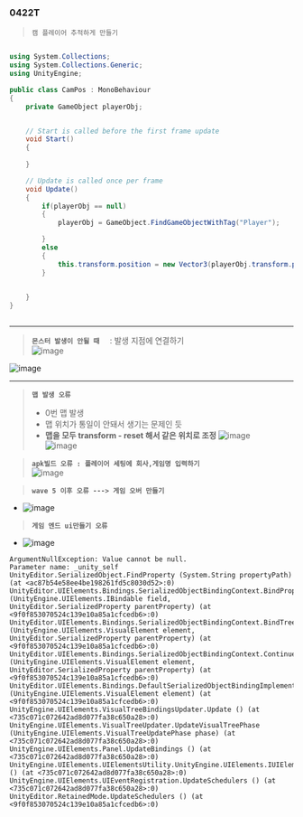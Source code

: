 ### 0422T


> `캠 플레이어 추적하게 만들기`

```csharp

using System.Collections;
using System.Collections.Generic;
using UnityEngine;

public class CamPos : MonoBehaviour
{
    private GameObject playerObj;


    // Start is called before the first frame update
    void Start()
    {
        
    }

    // Update is called once per frame
    void Update()
    {
        if(playerObj == null)
        {
            playerObj = GameObject.FindGameObjectWithTag("Player");

        }
        else
        {
            this.transform.position = new Vector3(playerObj.transform.position.x, playerObj.transform.position.y,-10f);
        }

        
    }
}



```

---  

> **`몬스터 발생이 안될 때  `**  : 발생 지점에 연결하기  
![image](https://github.com/s8st/20240320FinalProject/assets/153998744/957fcc92-64ea-4dd7-84b3-7860e8e29614)

![image](https://github.com/s8st/20240320FinalProject/assets/153998744/e40fd5af-cfd0-4cde-8bcf-193a49a65d6a)

---  

>**`맵 발생 오류`**  
>  - 0번 맵 발생
>  - 맵 위치가 통일이 안돼서 생기는 문제인 듯
>  - **맵을 모두 transform - reset 해서 같은 위치로 조정**
![image](https://github.com/s8st/20240320FinalProject/assets/153998744/aad5c665-3eaf-402e-906d-5691d6d13127)  
![image](https://github.com/s8st/20240320FinalProject/assets/153998744/f03fe97c-2d63-42ab-b0ee-c56501b99e1d)

> **`apk빌드 오류 : 플레이어 세팅에 회사,게임명 입력하기`**    
![image](https://github.com/s8st/20240320FinalProject/assets/153998744/a40d3bc4-8d4b-45bd-b7a8-d8f21972c069)

> **`wave 5 이후 오류 ---> 게임 오버 만들기`**  
- ![image](https://github.com/s8st/20240320FinalProject/assets/153998744/aafec4ee-fa5c-410c-9f2e-33bab0ae81d2)
>**`게임 엔드 ui만들기 오류`**  
- ![image](https://github.com/s8st/20240320FinalProject/assets/153998744/10ac4b53-0ad5-4f19-92b1-c1c9329b01ec)
  
```cSharp
ArgumentNullException: Value cannot be null.
Parameter name: _unity_self
UnityEditor.SerializedObject.FindProperty (System.String propertyPath) (at <ac87b54e58ee4be198261fd5c8030d52>:0)
UnityEditor.UIElements.Bindings.SerializedObjectBindingContext.BindPropertyRelative (UnityEngine.UIElements.IBindable field, UnityEditor.SerializedProperty parentProperty) (at <9f0f853070524c139e10a85a1cfcedb6>:0)
UnityEditor.UIElements.Bindings.SerializedObjectBindingContext.BindTree (UnityEngine.UIElements.VisualElement element, UnityEditor.SerializedProperty parentProperty) (at <9f0f853070524c139e10a85a1cfcedb6>:0)
UnityEditor.UIElements.Bindings.SerializedObjectBindingContext.ContinueBinding (UnityEngine.UIElements.VisualElement element, UnityEditor.SerializedProperty parentProperty) (at <9f0f853070524c139e10a85a1cfcedb6>:0)
UnityEditor.UIElements.Bindings.DefaultSerializedObjectBindingImplementation+BindingRequest.Bind (UnityEngine.UIElements.VisualElement element) (at <9f0f853070524c139e10a85a1cfcedb6>:0)
UnityEngine.UIElements.VisualTreeBindingsUpdater.Update () (at <735c071c072642ad8d077fa38c650a28>:0)
UnityEngine.UIElements.VisualTreeUpdater.UpdateVisualTreePhase (UnityEngine.UIElements.VisualTreeUpdatePhase phase) (at <735c071c072642ad8d077fa38c650a28>:0)
UnityEngine.UIElements.Panel.UpdateBindings () (at <735c071c072642ad8d077fa38c650a28>:0)
UnityEngine.UIElements.UIElementsUtility.UnityEngine.UIElements.IUIElementsUtility.UpdateSchedulers () (at <735c071c072642ad8d077fa38c650a28>:0)
UnityEngine.UIElements.UIEventRegistration.UpdateSchedulers () (at <735c071c072642ad8d077fa38c650a28>:0)
UnityEditor.RetainedMode.UpdateSchedulers () (at <9f0f853070524c139e10a85a1cfcedb6>:0)

```


